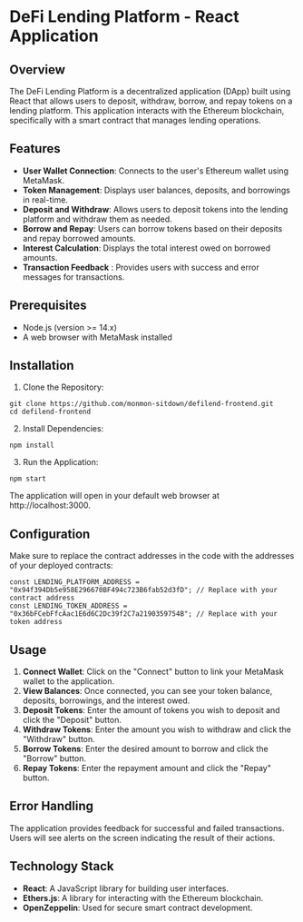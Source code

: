 # DeFi Lending Platform - React Application

## Overview

The DeFi Lending Platform is a decentralized application (DApp) built using React that allows users to deposit, withdraw, borrow, and repay tokens on a lending platform. This application interacts with the Ethereum blockchain, specifically with a smart contract that manages lending operations.

## Features

- **User Wallet Connection**: Connects to the user's Ethereum wallet using MetaMask.
- **Token Management**: Displays user balances, deposits, and borrowings in real-time.
- **Deposit and Withdraw**: Allows users to deposit tokens into the lending platform and withdraw them as needed.
- **Borrow and Repay**: Users can borrow tokens based on their deposits and repay borrowed amounts.
- **Interest Calculation**: Displays the total interest owed on borrowed amounts.
- **Transaction Feedback** : Provides users with success and error messages for transactions.

## Prerequisites

- Node.js (version >= 14.x)
- A web browser with MetaMask installed

## Installation

1. Clone the Repository:

```
git clone https://github.com/monmon-sitdown/defilend-frontend.git
cd defilend-frontend
```

2. Install Dependencies:

```
npm install
```

3. Run the Application:

```
npm start
```

The application will open in your default web browser at http://localhost:3000.

## Configuration

Make sure to replace the contract addresses in the code with the addresses of your deployed contracts:

```
const LENDING_PLATFORM_ADDRESS = "0x94f394Db5e958E296670BF494c723B6fab52d3fD"; // Replace with your contract address
const LENDING_TOKEN_ADDRESS = "0x36bFCebFfcAac1E6d6C2Dc39f2C7a2190359754B"; // Replace with your token address
```

## Usage

1. **Connect Wallet**: Click on the "Connect" button to link your MetaMask wallet to the application.
2. **View Balances**: Once connected, you can see your token balance, deposits, borrowings, and the interest owed.
3. **Deposit Tokens**: Enter the amount of tokens you wish to deposit and click the "Deposit" button.
4. **Withdraw Tokens**: Enter the amount you wish to withdraw and click the "Withdraw" button.
5. **Borrow Tokens**: Enter the desired amount to borrow and click the "Borrow" button.
6. **Repay Tokens**: Enter the repayment amount and click the "Repay" button.

## Error Handling

The application provides feedback for successful and failed transactions. Users will see alerts on the screen indicating the result of their actions.

## Technology Stack

- **React**: A JavaScript library for building user interfaces.
- **Ethers.js**: A library for interacting with the Ethereum blockchain.
- **OpenZeppelin**: Used for secure smart contract development.
